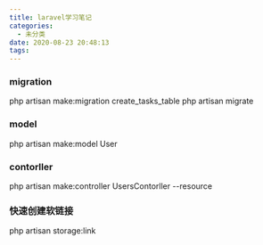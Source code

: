 ```yaml
---
title: laravel学习笔记
categories:
  - 未分类
date: 2020-08-23 20:48:13
tags:
---
```

### migration
php artisan make:migration create_tasks_table
php artisan migrate

### model
php artisan make:model User

### contorller

php artisan make:controller UsersContorller --resource

### 快速创建软链接

php artisan storage:link